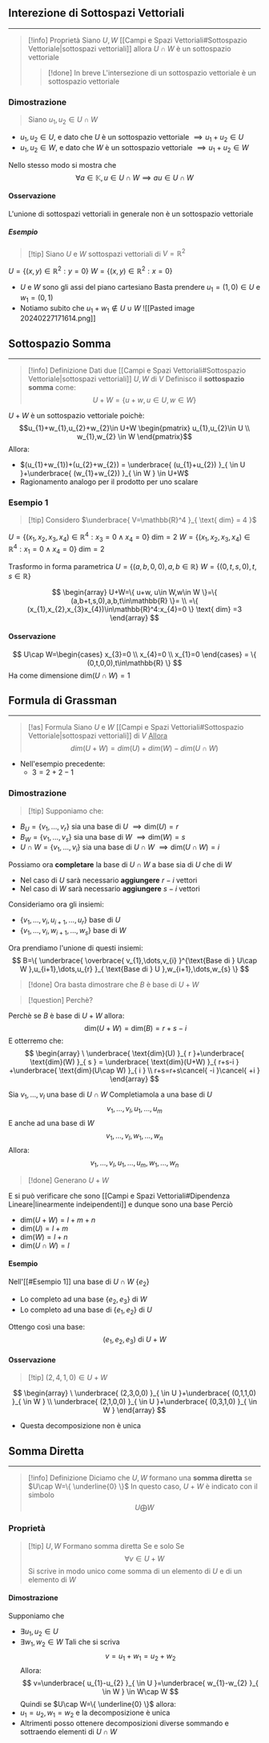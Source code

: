## Interezione di Sottospazi Vettoriali
---
>[!info] Proprietà
>Siano $U,W$ [[Campi e Spazi Vettoriali#Sottospazio Vettoriale|sottospazi vettoriali]] allora $U\cap W$ è un sottospazio vettoriale
>>[!done] In breve
>>L'intersezione di un sottospazio vettoriale è un sottospazio vettoriale

### Dimostrazione
>Siano $u_{1},u_{2}\in U\cap W$

- $u_{1},u_{2}\in U$, e dato che $U$ è un sottospazio vettoriale $\implies u_{1}+u_{2}\in U$
- $u_{1},u_{2}\in W$, e dato che $W$ è un sottospazio vettoriale $\implies u_{1}+u_{2}\in W$

Nello stesso modo si mostra che
$$
\forall a \in\mathbb{K}, u\in U\cap W \implies au \in U\cap W
$$

#### Osservazione
L'unione di sottospazi vettoriali in generale non è un sottospazio vettoriale
##### Esempio
>[!tip]  Siano $U$ e $W$ sottospazi vettoriali di $V = \mathbb{R}^2$

$U=\{ (x,y)\in\mathbb{R}^2:y=0 \}$
$W=\{ (x,y)\in\mathbb{R}^2:x=0 \}$

- $U$ e $W$ sono gli assi del piano cartesiano
Basta prendere $u_{1}=(1,0)\in U$ e $w_{1}=(0,1)$
- Notiamo subito che $u_{1}+w_{1} \notin U \cup W$
![[Pasted image 20240227171614.png]]
## Sottospazio Somma
---
>[!info] Definizione
>Dati due [[Campi e Spazi Vettoriali#Sottospazio Vettoriale|sottospazi vettoriali]] $U,W$ di $V$
>Definisco il **sottospazio somma** come:
>$$U+W = \{ u+w,u\in U , w \in W \}$$

$U+W$ è un sottospazio vettoriale poichè:
$$u_{1}+w_{1},u_{2}+w_{2}\in U+W
\begin{pmatrix}
u_{1},u_{2}\in U \\
w_{1},w_{2} \in W
\end{pmatrix}$$
Allora:
- $(u_{1}+w_{1})+(u_{2}+w_{2}) = \underbrace{ (u_{1}+u_{2}) }_{ \in U }+\underbrace{ (w_{1}+w_{2}) }_{ \in W } \in U+W$
- Ragionamento analogo per il prodotto per uno scalare

###  Esempio 1
>[!tip] Considero $\underbrace{ V=\mathbb{R}^4 }_{ \text{ dim} = 4 }$

$U=\{ (x_{1},x_{2},x_{3},x_{4})\in \mathbb{R}^4: x_{3}=0 \wedge x_{4}=0 \} \text{ dim} = 2$
$W=\{ (x_{1},x_{2},x_{3},x_{4})\in \mathbb{R}^4: x_{1}=0 \wedge x_{4}=0 \} \text{ dim} = 2$

Trasformo in forma parametrica
$U=\{ (a,b,0,0), a,b\in \mathbb{R} \}$
$W =\{( 0,t,s,0 ), t,s\in\mathbb{R}\}$

$$
\begin{array}
U+W=\{ u+w, u\in W,w\in W \}=\{ (a,b+t,s,0),a,b,t\in\mathbb{R} \}= \\
=\{ (x_{1},x_{2},x_{3}x_{4})\in\mathbb{R}^4:x_{4}=0 \} \text{ dim} =3
\end{array}
$$
#### Osservazione
$$
U\cap W=\begin{cases}
x_{3}=0 \\
x_{4}=0 \\
x_{1}=0
\end{cases} = \{ (0,t,0,0),t\in\mathbb{R} \}
$$
Ha come dimensione $\text{dim} (U\cap W)=1$

## Formula di Grassman
---
>[!as] Formula
>Siano $U$ e $W$ [[Campi e Spazi Vettoriali#Sottospazio Vettoriale|sottospazi vettoriali]] di $V$
><u>Allora</u>
>$$dim(U+W)=dim(U)+dim(W)-dim(U\cap W)$$

- Nell'esempio precedente:
	- $3  = 2+2-1$
### Dimostrazione
>[!tip] Supponiamo che:

- $B_{U}=\{ v_{1},\dots,v_{r} \}$ sia una base di $U$ $\implies \text{dim}(U) = r$
- $B_{W}=\{ v_{1},\dots,v_{s} \}$ sia una base di $W$ $\implies \text{dim}(W) = s$
- $U\cap W=\{ v_{1},\dots,v_{i} \}$ sia una base di $U\cap W$ $\implies \text{dim}(U\cap W) = i$

Possiamo ora **completare** la base di $U\cap W$ a base sia di $U$ che di $W$
- Nel caso di $U$ sarà necessario **aggiungere** $r-i$ vettori
- Nel caso di $W$ sarà necessario **aggiungere** $s-i$ vettori

Consideriamo ora gli insiemi:
- $\{ v_{1},\dots,v_{i},u_{i+1},\dots,u_{r} \}$  base di $U$
- $\{ v_{1},\dots,v_{i},w_{i+1},\dots,w_{s} \}$  base di $W$

Ora prendiamo l'unione di questi insiemi:
$$
B=\{ \underbrace{ \overbrace{ v_{1},\dots,v_{i} }^{\text{Base di } U\cap W  },u_{i+1},\dots,u_{r} }_{ \text{Base di } U },w_{i+1},\dots,w_{s} \}
$$
>[!done] Ora basta dimostrare che $B$ è base di $U+W$

>[!question] Perchè?

Perchè se $B$ è base di $U+W$ allora:
$$
\ \text{dim}(U+W) = \text{dim}(B)=r+s-i
$$
E otterremo che:
$$
\begin{array}
\ \underbrace{  \text{dim}(U) }_{ r }+\underbrace{ \text{dim}(W) }_{ s } = \underbrace{ \text{dim}(U+W) }_{ r+s-i } +\underbrace{ \text{dim}(U\cap W) }_{ i } \\
r+s=r+s\cancel{ -i }\cancel{ +i }
\end{array}
$$


Sia $v_{1},\dots,v_{l}$ una base di $U \cap W$
Completiamola a una base di $U$
$$
v_{1},\dots,v_{l},u_{1},\dots,u_{m}
$$
E anche ad una base di $W$
$$
v_{1},\dots,v_{l},w_{1},\dots,w_{n}
$$
Allora:
$$
v_{1},\dots,v_{l},u_{1},\dots,u_{m},w_{1},\dots,w_{n}
$$
 >[!done] Generano $U+W$
 
 E si può verificare che sono [[Campi e Spazi Vettoriali#Dipendenza Lineare|linearmente indeipendenti]] e dunque sono una base
Perciò
- $\text{dim}(U+W)=l+m+n$
- $\text{dim}(U)=l+m$
- $\text{dim}(W)=l+n$
- $\text{dim}(U\cap W)=l$

#### Esempio
Nell'[[#Esempio 1]] una base di $U\cap W$ $\{ e_{2} \}$
- Lo completo ad una base $\{ e_{2},e_{3} \}$ di $W$
- Lo completo ad una base di $\{ e_{1},e_{2} \}$ di $U$

Ottengo così una base:
$$
(e_{1},e_{2},e_{3}) \text{ di }U+W
$$

#### Osservazione
>[!tip] $(2,4,1,0)\in U+W$

$$
\begin{array}
\ \underbrace{ (2,3,0,0) }_{ \in U }+\underbrace{ (0,1,1,0) }_{ \in W } \\
\underbrace{ (2,1,0,0) }_{ \in U }+\underbrace{ (0,3,1,0) }_{ \in W }
\end{array}
$$
- Questa decomposizione non è unica

## Somma Diretta
---
>[!info] Definizione 
>Diciamo che $U,W$ formano una **somma diretta** se $U\cap W=\{ \underline{0} \}$
>In questo caso, $U+W$ è indicato con il simbolo
>$$U\bigoplus W$$

### Proprietà
>[!tip] $U,W$ Formano somma diretta
>Se e solo Se
>$$\forall v\in U+W$$
>Si scrive in modo unico come somma di un elemento di $U$ e di un elemento di $W$

#### Dimostrazione
Supponiamo che
- $\exists u_{1},u_{2}\in U$
- $\exists w_{1},w_{2}\in W$
Tali che si scriva
$$
v=u_{1}+w_{1} = u_{2}+w_{2}
$$
Allora:
$$
v=\underbrace{ u_{1}-u_{2} }_{ \in U }=\underbrace{ w_{1}-w_{2} }_{ \in W } \in W\cap W
$$
Quindi se $U\cap W=\{ \underline{0} \}$ allora:
- $u_{1}=u_{2},w_{1}=w_{2}$ e la decomposizione è unica
- Altrimenti posso ottenere decomposizioni diverse sommando e sottraendo elementi di $U\cap W$
